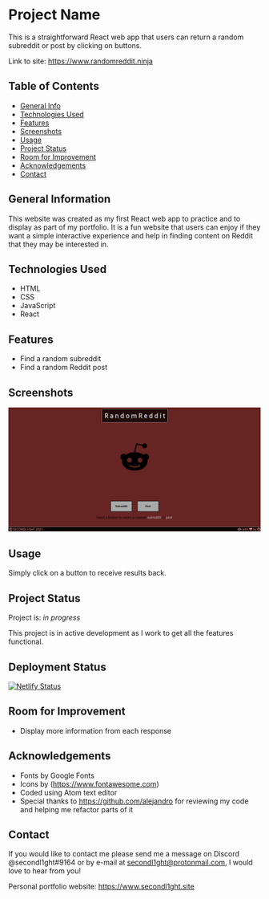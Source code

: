 # Project Name
This is a straightforward React web app that users can return a random subreddit or post by clicking on buttons.

Link to site: https://www.randomreddit.ninja

## Table of Contents
* [General Info](#general-information)
* [Technologies Used](#technologies-used)
* [Features](#features)
* [Screenshots](#screenshots)
* [Usage](#usage)
* [Project Status](#project-status)
* [Room for Improvement](#room-for-improvement)
* [Acknowledgements](#acknowledgements)
* [Contact](#contact)

## General Information
This website was created as my first React web app to practice and to display as part of my portfolio. It is a fun website that users can enjoy if they want a simple interactive experience and help in finding content on Reddit that they may be interested in.

## Technologies Used
- HTML
- CSS
- JavaScript
- React

## Features
- Find a random subreddit
- Find a random Reddit post

## Screenshots
![screenshot](./public/screenshot.png)

## Usage
Simply click on a button to receive results back.

## Project Status
Project is: _in progress_

This project is in active development as I work to get all the features functional.

## Deployment Status
[![Netlify Status](https://api.netlify.com/api/v1/badges/a324bc96-cdfc-4fec-8df4-c1746414876e/deploy-status)](https://app.netlify.com/sites/eager-booth-2fc374/deploys)

## Room for Improvement
- Display more information from each response

## Acknowledgements
- Fonts by Google Fonts
- Icons by (<https://www.fontawesome.com>)
- Coded using Atom text editor
- Special thanks to https://github.com/alejandro for reviewing my code and helping me refactor parts of it

## Contact
If you would like to contact me please send me a message on Discord @secondl1ght#9164 or by e-mail at secondl1ght@protonmail.com, I would love to hear from you!

Personal portfolio website: https://www.secondl1ght.site
